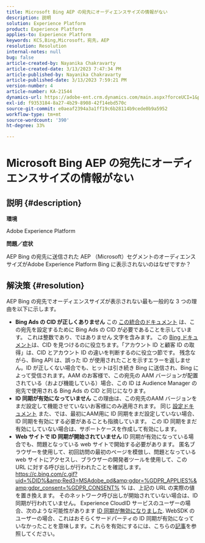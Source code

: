 ```yaml
---
title: Microsoft Bing AEP の宛先にオーディエンスサイズの情報がない
description: 説明
solution: Experience Platform
product: Experience Platform
applies-to: Experience Platform
keywords: KCS,Bing,Microsoft，宛先，AEP
resolution: Resolution
internal-notes: null
bug: false
article-created-by: Nayanika Chakravarty
article-created-date: 3/13/2023 7:47:34 PM
article-published-by: Nayanika Chakravarty
article-published-date: 3/13/2023 7:59:21 PM
version-number: 4
article-number: KA-21544
dynamics-url: https://adobe-ent.crm.dynamics.com/main.aspx?forceUCI=1&pagetype=entityrecord&etn=knowledgearticle&id=c3cda4e3-d7c1-ed11-83ff-6045bd0065b6
exl-id: f9353184-8a27-4b29-8908-42f14ebd570c
source-git-commit: e0aeaf2394a3a1ff19c6b28114b9cede0b9a5952
workflow-type: tm+mt
source-wordcount: '390'
ht-degree: 33%

---
```


# Microsoft Bing AEP の宛先にオーディエンスサイズの情報がない

## 説明 {#description}


<b>環境</b>

Adobe Experience Platform

<b>問題／症状</b>

AEP Bing の宛先に送信された AEP （Microsoft）セグメントのオーディエンスサイズがAdobe Experience Platform Bing に表示されないのはなぜですか？


## 解決策 {#resolution}


AEP Bing の宛先でオーディエンスサイズが表示されない最も一般的な 3 つの理由を以下に示します。

- <b>Bing Ads の CID が正しくありません</b>    この [この統合のドキュメント](https://experienceleague.adobe.com/docs/experience-platform/destinations/catalog/advertising/bing.html?lang=ja) は、この宛先を設定するために Bing Ads の CID が必要であることを示しています。 これは整数であり、ではありません<b> </b>文字を含みます。 この [Bing ドキュメント](https://learn.microsoft.com/ja-jp/advertising/guides/get-started?view=bingads-13)は、CID を見つけるのに役立ちます。「アカウント ID と顧客 ID の取得」は、CID とアカウント ID の違いを判断するのに役立つ節です。
残念ながら、Bing API は、誤った ID が使用されたことを示すエラーを返しません。ID が正しくない場合でも、ヒットは引き続き Bing に送信され、Bing によって受信されます。AAM のお客様で、この宛先の AAM バージョンが配置されている（および機能している）場合、この ID は Audience Manager の宛先で使用される Bing Ads の CID と同じになります。
- <b>ID 同期が有効になっていません</b>    この理由は、この宛先のAAM バージョンをまだ設定して機能させていないお客様にのみ適用されます。 同じ [設定ドキュメント](https://experienceleague.adobe.com/docs/experience-platform/destinations/catalog/advertising/bing.html?lang=ja) また、では、最初にAAM用に ID 同期をまだ設定していない場合、ID 同期を有効にする必要があることも指摘しています。 この ID 同期をまだ有効にしていない場合は、サポートケースを作成して有効にします。
- <b>Web サイトで ID 同期が開始されていません</b>
ID 同期が有効になっている場合でも、問題となっている web サイトで開始する必要があります。 匿名ブラウザーを使用して、初回訪問の最初のページを模倣し、問題となっている web サイトにアクセスし、ブラウザーの開発者ツールを使用して、この URL に対する呼び出しが行われたことを確認します。https://c.bing.com/c.gif?uid=%DID%&amp;Red3=MSAdobe_pd&amp;gdpr=%GDPR_APPLIES%&amp;gdpr_consent=%GDPR_CONSENT% % は、上記の URL の実際の値を置き換えます。
そのネットワーク呼び出しが開始されていない場合は、ID 同期が行われていません。 Experience CloudID サービスのユーザーの場合、次のような可能性があります [ID 同期が無効になりました](https://experienceleague.adobe.com/docs/id-service/using/id-service-api/configurations/disableidsync.html?lang=ja). WebSDK のユーザーの場合、これはおそらくサードパーティの ID 同期が有効になっていなかったことを意味します。これらを有効にするには、こちらの[記事](https://experienceleague.adobe.com/docs/experience-cloud-kcs/kbarticles/KA-20248.html?lang=ja)を参照してください。
